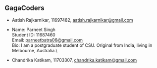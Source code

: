## GagaCoders

 

- Aatish Rajkarnikar, 11697482, aatish.rajkarnikar@gmail.com

- Name: Parneet Singh\
  Student ID: 11687460\
  Email: parneetbatra06@gmail.com\
  Bio: I am a postgraduate student of CSU. Original from India, living in Melbourne, Australia.\
  
- Chandrika Katikam, 11703307, chandrika.katikam@gmail.com
